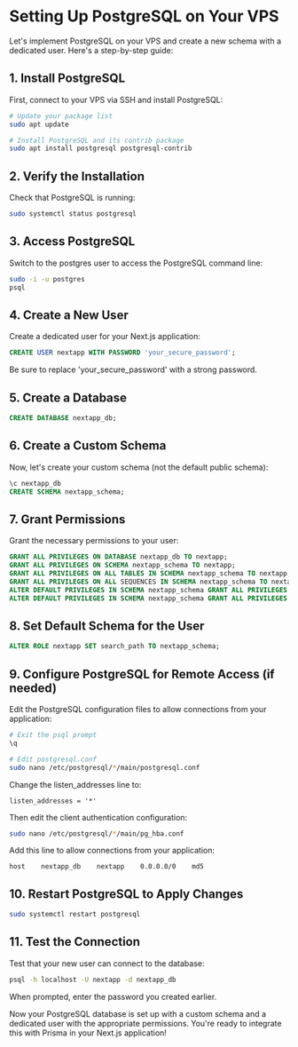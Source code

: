 # Setting Up PostgreSQL on Your VPS

Let's implement PostgreSQL on your VPS and create a new schema with a dedicated user. Here's a step-by-step guide:

## 1. Install PostgreSQL

First, connect to your VPS via SSH and install PostgreSQL:

```bash
# Update your package list
sudo apt update

# Install PostgreSQL and its contrib package
sudo apt install postgresql postgresql-contrib
```

## 2. Verify the Installation

Check that PostgreSQL is running:

```bash
sudo systemctl status postgresql
```

## 3. Access PostgreSQL

Switch to the postgres user to access the PostgreSQL command line:

```bash
sudo -i -u postgres
psql
```

## 4. Create a New User

Create a dedicated user for your Next.js application:

```sql
CREATE USER nextapp WITH PASSWORD 'your_secure_password';
```

Be sure to replace 'your_secure_password' with a strong password.

## 5. Create a Database

```sql
CREATE DATABASE nextapp_db;
```

## 6. Create a Custom Schema

Now, let's create your custom schema (not the default public schema):

```sql
\c nextapp_db
CREATE SCHEMA nextapp_schema;
```

## 7. Grant Permissions

Grant the necessary permissions to your user:

```sql
GRANT ALL PRIVILEGES ON DATABASE nextapp_db TO nextapp;
GRANT ALL PRIVILEGES ON SCHEMA nextapp_schema TO nextapp;
GRANT ALL PRIVILEGES ON ALL TABLES IN SCHEMA nextapp_schema TO nextapp;
GRANT ALL PRIVILEGES ON ALL SEQUENCES IN SCHEMA nextapp_schema TO nextapp;
ALTER DEFAULT PRIVILEGES IN SCHEMA nextapp_schema GRANT ALL PRIVILEGES ON TABLES TO nextapp;
ALTER DEFAULT PRIVILEGES IN SCHEMA nextapp_schema GRANT ALL PRIVILEGES ON SEQUENCES TO nextapp;
```

## 8. Set Default Schema for the User

```sql
ALTER ROLE nextapp SET search_path TO nextapp_schema;
```

## 9. Configure PostgreSQL for Remote Access (if needed)

Edit the PostgreSQL configuration files to allow connections from your application:

```bash
# Exit the psql prompt
\q

# Edit postgresql.conf
sudo nano /etc/postgresql/*/main/postgresql.conf
```

Change the listen_addresses line to:
```
listen_addresses = '*'
```

Then edit the client authentication configuration:
```bash
sudo nano /etc/postgresql/*/main/pg_hba.conf
```

Add this line to allow connections from your application:
```
host    nextapp_db    nextapp    0.0.0.0/0    md5
```

## 10. Restart PostgreSQL to Apply Changes

```bash
sudo systemctl restart postgresql
```

## 11. Test the Connection

Test that your new user can connect to the database:

```bash
psql -h localhost -U nextapp -d nextapp_db
```

When prompted, enter the password you created earlier.

Now your PostgreSQL database is set up with a custom schema and a dedicated user with the appropriate permissions. You're ready to integrate this with Prisma in your Next.js application!